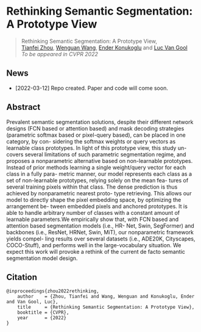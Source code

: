 # Rethinking Semantic Segmentation: A Prototype View

> Rethinking Semantic Segmentation: A Prototype View,            
> [Tianfei Zhou](https://www.tfzhou.com/), [Wenguan Wang](https://sites.google.com/view/wenguanwang/), [Ender Konukoglu](https://scholar.google.com/citations?user=OeEMrhQAAAAJ&hl=en) and [Luc Van Gool](https://scholar.google.com/citations?user=TwMib_QAAAAJ&hl=en) <br>
> *To be appeared in CVPR 2022*

## News
* [2022-03-12] Repo created. Paper and code will come soon.

## Abstract

Prevalent semantic segmentation solutions, despite their different network designs (FCN based or attention based) and mask decoding strategies (parametric softmax based or pixel-query based), can be placed in one category, by con- sidering the softmax weights or query vectors as learnable class prototypes. In light of this prototype view, this study un- covers several limitations of such parametric segmentation regime, and proposes a nonparametric alternative based on non-learnable prototypes. Instead of prior methods learning a single weight/query vector for each class in a fully para- metric manner, our model represents each class as a set of non-learnable prototypes, relying solely on the mean fea- tures of several training pixels within that class. The dense prediction is thus achieved by nonparametric nearest proto- type retrieving. This allows our model to directly shape the pixel embedding space, by optimizing the arrangement be- tween embedded pixels and anchored prototypes. It is able to handle arbitrary number of classes with a constant amount of learnable parameters.We empirically show that, with FCN based and attention based segmentation models (i.e., HR- Net, Swin, SegFormer) and backbones (i.e., ResNet, HRNet, Swin, MiT), our nonparametric framework yields compel- ling results over several datasets (i.e., ADE20K, Cityscapes, COCO-Stuff), and performs well in the large-vocabulary situation. We expect this work will provoke a rethink of the current de facto semantic segmentation model design.

## Citation
```
@inproceedings{zhou2022rethinking,
    author    = {Zhou, Tianfei and Wang, Wenguan and Konukoglu, Ender and Van Gool, Luc},
    title     = {Rethinking Semantic Segmentation: A Prototype View},
    booktitle = {CVPR},
    year      = {2022}
}
```

